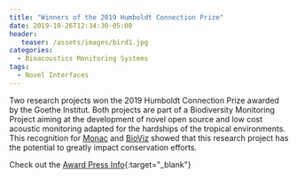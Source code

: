 ```yaml
---
title: "Winners of the 2019 Humboldt Connection Prize"
date: 2019-10-26T12:34:30-05:00
header:
   teaser: /assets/images/bird1.jpg
categories:
  - Bioacoustics Monitoring Systems
tags:
  - Novel Interfaces 
---
```


Two research projects won the 2019 Humboldt Connection Prize awarded by the Goethe Institut. Both projects are 
part of a Biodiversity Monitoring Project aiming at the development of novel open source and low cost acoustic
monitoring adapted for the hardships of the tropical environments.
This recognition for [Monac](https://www.instagram.com/p/B1otYBihkaI/) and [BioViz](https://www.instagram.com/p/B1hKW4-lDri/)
showed that this research project has the potential to greatly impact conservation efforts. 



Check out the [Award Press Info][URL]{:target="_blank"} 

[URL]: https://www.goethe.de/prj/hya/es/inh/conexion-humboldt.html


